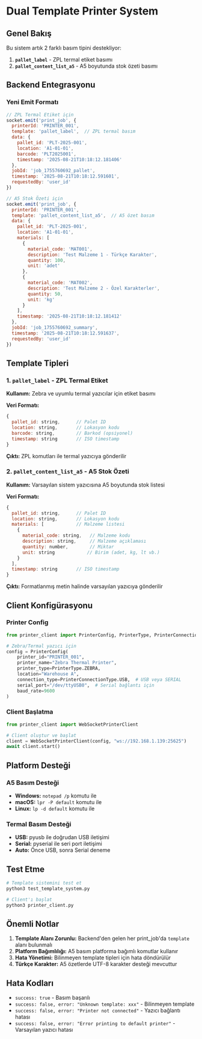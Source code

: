 # Dual Template Printer System

## Genel Bakış

Bu sistem artık 2 farklı basım tipini destekliyor:

1. **`pallet_label`** - ZPL termal etiket basımı
2. **`pallet_content_list_a5`** - A5 boyutunda stok özeti basımı

## Backend Entegrasyonu

### Yeni Emit Formatı

```javascript
// ZPL Termal Etiket için
socket.emit('print_job', {
  printerId: 'PRINTER_001',
  template: 'pallet_label',  // ZPL termal basım
  data: {
    pallet_id: 'PLT-2025-001',
    location: 'A1-01-01',
    barcode: 'PLT2025001',
    timestamp: '2025-08-21T10:18:12.181406'
  },
  jobId: 'job_1755760692_pallet',
  timestamp: '2025-08-21T10:18:12.591601',
  requestedBy: 'user_id'
})

// A5 Stok Özeti için
socket.emit('print_job', {
  printerId: 'PRINTER_001', 
  template: 'pallet_content_list_a5',  // A5 özet basım
  data: {
    pallet_id: 'PLT-2025-001',
    location: 'A1-01-01',
    materials: [
      {
        material_code: 'MAT001',
        description: 'Test Malzeme 1 - Türkçe Karakter',
        quantity: 100,
        unit: 'adet'
      },
      {
        material_code: 'MAT002',
        description: 'Test Malzeme 2 - Özel Karakterler', 
        quantity: 50,
        unit: 'kg'
      }
    ],
    timestamp: '2025-08-21T10:18:12.181412'
  },
  jobId: 'job_1755760692_summary',
  timestamp: '2025-08-21T10:18:12.591637',
  requestedBy: 'user_id'
})
```

## Template Tipleri

### 1. `pallet_label` - ZPL Termal Etiket

**Kullanım:** Zebra ve uyumlu termal yazıcılar için etiket basımı

**Veri Formatı:**
```javascript
{
  pallet_id: string,      // Palet ID
  location: string,       // Lokasyon kodu  
  barcode: string,        // Barkod (opsiyonel)
  timestamp: string       // ISO timestamp
}
```

**Çıktı:** ZPL komutları ile termal yazıcıya gönderilir

### 2. `pallet_content_list_a5` - A5 Stok Özeti

**Kullanım:** Varsayılan sistem yazıcısına A5 boyutunda stok listesi

**Veri Formatı:**
```javascript
{
  pallet_id: string,      // Palet ID
  location: string,       // Lokasyon kodu
  materials: [            // Malzeme listesi
    {
      material_code: string,   // Malzeme kodu
      description: string,     // Malzeme açıklaması
      quantity: number,        // Miktar
      unit: string            // Birim (adet, kg, lt vb.)
    }
  ],
  timestamp: string       // ISO timestamp
}
```

**Çıktı:** Formatlanmış metin halinde varsayılan yazıcıya gönderilir

## Client Konfigürasyonu

### Printer Config

```python
from printer_client import PrinterConfig, PrinterType, PrinterConnectionType

# Zebra/Termal yazıcı için
config = PrinterConfig(
    printer_id="PRINTER_001",
    printer_name="Zebra Thermal Printer",
    printer_type=PrinterType.ZEBRA,
    location="Warehouse A",
    connection_type=PrinterConnectionType.USB,  # USB veya SERIAL
    serial_port="/dev/ttyUSB0",  # Serial bağlantı için
    baud_rate=9600
)
```

### Client Başlatma

```python
from printer_client import WebSocketPrinterClient

# Client oluştur ve başlat
client = WebSocketPrinterClient(config, "ws://192.168.1.139:25625")
await client.start()
```

## Platform Desteği

### A5 Basım Desteği

- **Windows:** `notepad /p` komutu ile
- **macOS:** `lpr -P default` komutu ile  
- **Linux:** `lp -d default` komutu ile

### Termal Basım Desteği

- **USB:** pyusb ile doğrudan USB iletişimi
- **Serial:** pyserial ile seri port iletişimi
- **Auto:** Önce USB, sonra Serial deneme

## Test Etme

```bash
# Template sistemini test et
python3 test_template_system.py

# Client'ı başlat
python3 printer_client.py
```

## Önemli Notlar

1. **Template Alanı Zorunlu:** Backend'den gelen her print_job'da `template` alanı bulunmalı
2. **Platform Bağımlılığı:** A5 basım platforma bağımlı komutlar kullanır
3. **Hata Yönetimi:** Bilinmeyen template tipleri için hata döndürülür
4. **Türkçe Karakter:** A5 özetlerde UTF-8 karakter desteği mevcuttur

## Hata Kodları

- `success: true` - Basım başarılı
- `success: false, error: "Unknown template: xxx"` - Bilinmeyen template
- `success: false, error: "Printer not connected"` - Yazıcı bağlantı hatası
- `success: false, error: "Error printing to default printer"` - Varsayılan yazıcı hatası
